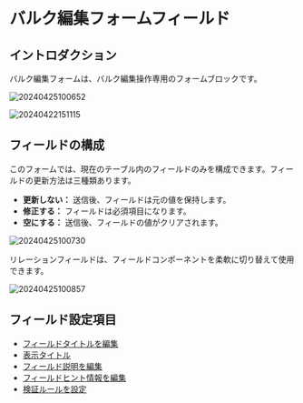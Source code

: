 # バルク編集フォームフィールド #

## イントロダクション

バルク編集フォームは、バルク編集操作専用のフォームブロックです。

![20240425100652](https://static-docs.nocobase.com/20240425100652.png)

![20240422151115](https://static-docs.nocobase.com/20240422151115.png)

## フィールドの構成

このフォームでは、現在のテーブル内のフィールドのみを構成できます。フィールドの更新方法は三種類あります。

- **更新しない：** 送信後、フィールドは元の値を保持します。
- **修正する：** フィールドは必須項目になります。
- **空にする：** 送信後、フィールドの値がクリアされます。

![20240425100730](https://static-docs.nocobase.com/20240425100730.png)

リレーションフィールドは、フィールドコンポーネントを柔軟に切り替えて使用できます。

![20240425100857](https://static-docs.nocobase.com/20240425100857.png)

## フィールド設定項目

- [フィールドタイトルを編集](/handbook/ui/fields/field-settings/edit-title)
- [表示タイトル](/handbook/ui/fields/field-settings/display-title)
- [フィールド説明を編集](/handbook/ui/fields/field-settings/edit-description)
- [フィールドヒント情報を編集](/handbook/ui/fields/field-settings/edit-tooltip)
- [検証ルールを設定](/handbook/ui/fields/field-settings/validation-rules)

